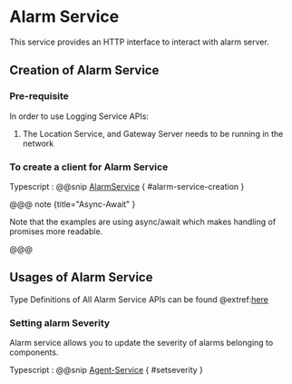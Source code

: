 # Alarm Service

This service provides an HTTP interface to interact with alarm server.

## Creation of Alarm Service

### Pre-requisite

In order to use Logging Service APIs:

1. The Location Service, and Gateway Server needs to be running in the network

### To create a client for Alarm Service

Typescript
:   @@snip [AlarmService](../../../../example/src/documentation/alarm/AlarmServiceExamples.ts) { #alarm-service-creation }

@@@ note {title="Async-Await" }

Note that the examples are using async/await which makes handling of promises more readable.

@@@

## Usages of Alarm Service

Type Definitions of All Alarm Service APIs can be found @extref:[here](ts-docs:interfaces/clients.alarmservice.html)

### Setting alarm Severity
Alarm service allows you to update the severity of alarms belonging to components.

Typescript
:   @@snip [Agent-Service](../../../../example/src/documentation/alarm/AlarmServiceExamples.ts) { #setseverity }
